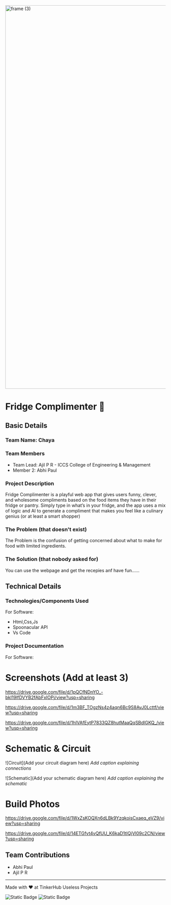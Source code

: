 <img width="3188" height="1202" alt="frame (3)" src="https://github.com/user-attachments/assets/517ad8e9-ad22-457d-9538-a9e62d137cd7" />


# Fridge Complimenter 🎯


## Basic Details
### Team Name: Chaya


### Team Members
- Team Lead: Ajil P R - ICCS College of Engineering & Management
- Member 2: Abhi Paul

### Project Description
Fridge Complimenter is a playful web app that gives users funny, clever, and wholesome compliments based on the food items they have in their fridge or pantry. Simply type in what’s in your fridge, and the app uses a mix of logic and AI to generate a compliment that makes you feel like a culinary genius (or at least a smart shopper)

### The Problem (that doesn't exist)
The Problem is the confusion of getting concerned about what to make for food with limited ingredients.

### The Solution (that nobody asked for)
You can use the webpage and get the recepies anf have fun......

## Technical Details
### Technologies/Components Used
For Software:
- Html,Css,Js
- Spoonacular API
- Vs Code


### Project Documentation
For Software:

# Screenshots (Add at least 3)
https://drive.google.com/file/d/1pQCfNDnYO_-bkI19lfDVYB2fAbFxIOPj/view?usp=sharing

https://drive.google.com/file/d/1m3BF_TOgzNs4z4aqn6Bc9S8AvJ0Lcttf/view?usp=sharing

https://drive.google.com/file/d/1hIVAfEytP7833QZ8hutMaaQqSBdlGKQ_/view?usp=sharing


# Schematic & Circuit
![Circuit](Add your circuit diagram here)
*Add caption explaining connections*

![Schematic](Add your schematic diagram here)
*Add caption explaining the schematic*

# Build Photos

https://drive.google.com/file/d/1WxZsKOQXn6dLBk9YzqkoisCxaeq_eVZ9/view?usp=sharing

https://drive.google.com/file/d/14ETGfvt4vQfUU_K6kaD1tIQjVl09c2CN/view?usp=sharing



## Team Contributions
- Abhi Paul
- Ajil P R
---
Made with ❤️ at TinkerHub Useless Projects 

![Static Badge](https://img.shields.io/badge/TinkerHub-24?color=%23000000&link=https%3A%2F%2Fwww.tinkerhub.org%2F)
![Static Badge](https://img.shields.io/badge/UselessProjects--25-25?link=https%3A%2F%2Fwww.tinkerhub.org%2Fevents%2FQ2Q1TQKX6Q%2FUseless%2520Projects)


